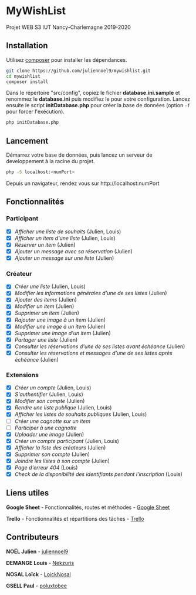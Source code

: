 # MyWishList

Projet WEB S3 IUT Nancy-Charlemagne 2019-2020

## Installation

Utilisez [composer](https://getcomposer.org/) pour installer les dépendances.
```bash
git clone https://github.com/juliennoel9/mywishlist.git
cd mywishlist
composer install
```

Dans le répertoire "src/config", copiez le fichier **database.ini.sample** et renommez le **database.ini** puis modifiez le pour votre configuration.
Lancez ensuite le script **initDatabase.php** pour créer la base de données (option `-f` pour forcer l'exécution).
```bash
php initDatabase.php
```

## Lancement

Démarrez votre base de données, puis lancez un serveur de developpement à la racine du projet.
```bash
php -S localhost:<numPort>
```
Depuis un navigateur, rendez vous sur http://localhost:numPort

## Fonctionnalités

### Participant

- [x] *Afficher une liste de souhaits* (Julien, Louis)
- [x] *Afficher un item d'une liste* (Julien, Louis)
- [x] *Réserver un item* (Julien)
- [x] *Ajouter un message avec sa réservation* (Julien)
- [x] *Ajouter un message sur une liste* (Julien)

### Créateur
- [x] *Créer une liste* (Julien, Louis)
- [x] *Modifier les informations générales d'une de ses listes* (Julien)
- [x] *Ajouter des items* (Julien)
- [x] *Modifier un item* (Julien)
- [x] *Supprimer un item* (Julien)
- [x] *Rajouter une image à un item* (Julien)
- [x] *Modifier une image à un item* (Julien)
- [x] *Supprimer une image d'un item* (Julien)
- [x] *Partager une liste* (Julien)
- [x] *Consulter les réservations d'une de ses listes avant échéance* (Julien)
- [x] *Consulter les réservations et messages d'une de ses listes après échéance* (Julien)

### Extensions
- [x] *Créer un compte* (Julien, Louis)
- [x] *S'authentifier* (Julien, Louis)
- [x] *Modifier son compte* (Julien)
- [x] *Rendre une liste publique* (Julien, Louis)
- [x] *Afficher les listes de souhaits publiques* (Julien, Louis)
- [ ] *Créer une cagnotte sur un item*
- [ ] *Participer à une cagnotte*
- [x] *Uploader une image* (Julien)
- [x] *Créer un compte participant* (Julien, Louis)
- [x] *Afficher la liste des créateurs* (Julien)
- [x] *Supprimer son compte* (Julien)
- [x] *Joindre les listes à son compte* (Julien)
- [x] *Page d'erreur 404* (Louis)
- [x] *Check de la disponibilité des identifiants pendant l'inscription* (Louis)

## Liens utiles
**Google Sheet** - Fonctionnalités, routes et méthodes - [Google Sheet](https://docs.google.com/spreadsheets/d/1NkXoVzma5kQGag3LFqx1n8IFDDFTjCObA5FDB259kMA/edit?usp=sharing)

**Trello** - Fonctionnalités et répartitions des tâches - [Trello](https://trello.com/b/V2bNWbbd/mywishlist)

## Contributeurs
**NOËL Julien** - [juliennoel9](https://github.com/juliennoel9/mywishlist/commits?author=juliennoel9)

**DEMANGE Louis** - [Nekzuris](https://github.com/juliennoel9/mywishlist/commits?author=Nekzuris)

**NOSAL Loïck** - [LoickNosal](https://github.com/juliennoel9/mywishlist/commits?author=LoickNosal)

**GSELL Paul** - [poluxtobee](https://github.com/juliennoel9/mywishlist/commits?author=poluxtobee)
